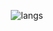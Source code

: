 <div align="center">

![langs](https://api.githubtrends.io/user/svg/19tylermalone94/langs?time_range=one_year&include_private=True&loc_metric=changed&theme=synthwaves)

</div>
